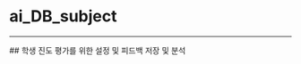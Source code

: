 # ai_DB_subject
<hr>
## 학생 진도 평가를 위한 설정 및 피드백 저장 및 분석
<h3 style='background-color: #fff5b1>erd</h3>
![erd](https://github.com/jung-yeon/ai_DB_subject/assets/77679326/15518f98-0c34-4dd1-847f-155f01780174)
